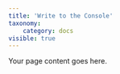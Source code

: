 ```yaml
---
title: 'Write to the Console'
taxonomy:
    category: docs
visible: true
---
```


Your page content goes here.